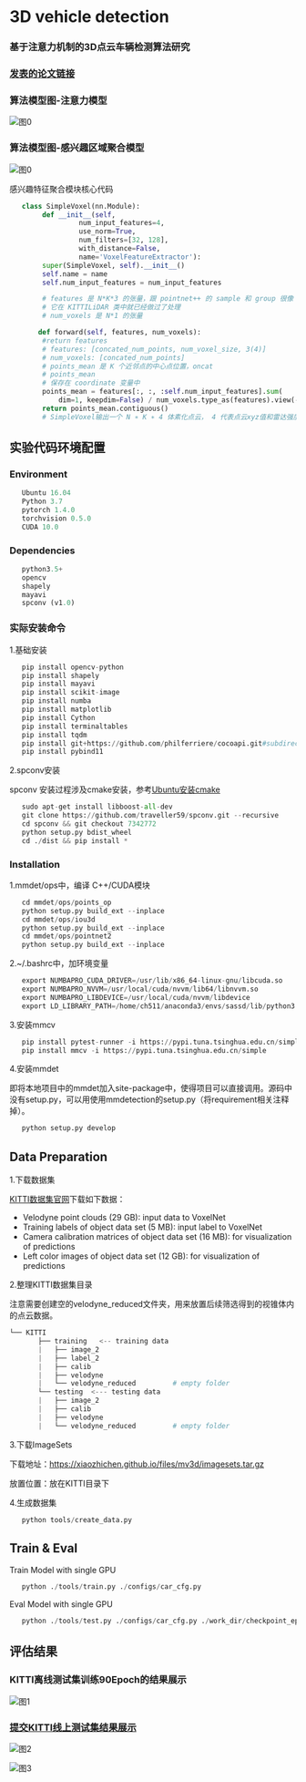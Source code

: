 # 3D vehicle detection
### 基于注意力机制的3D点云车辆检测算法研究
### [发表的论文链接](https://kns.cnki.net/kcms/detail/detail.aspx?dbcode=CJFD&dbname=CJFDLAST2021&filename=XTYY202112027&uniplatform=NZKPT&v=gSJgB_xrLlCX7z5SdaHhvPrm18tW3zDGfduFyUc80twkh42cdD2ebf-NKLkOl-DA)

### 算法模型图-注意力模型

![图0](https://github.com/CSUST-Dsc/3D-object-detection/blob/main/results/result0.png)

### 算法模型图-感兴趣区域聚合模型

![图0](https://github.com/CSUST-Dsc/3D-object-detection/blob/main/results/result-1.png)

感兴趣特征聚合模块核心代码
```python
   class SimpleVoxel(nn.Module):
        def __init__(self,
                 num_input_features=4,
                 use_norm=True,
                 num_filters=[32, 128],
                 with_distance=False,
                 name='VoxelFeatureExtractor'):
        super(SimpleVoxel, self).__init__()
        self.name = name
        self.num_input_features = num_input_features

        # features 是 N*K*3 的张量，跟 pointnet++ 的 sample 和 group 很像
        # 它在 KITTILiDAR 类中就已经做过了处理
        # num_voxels 是 N*1 的张量

       def forward(self, features, num_voxels):
        #return features
        # features: [concated_num_points, num_voxel_size, 3(4)]
        # num_voxels: [concated_num_points]
        # points_mean 是 K 个近邻点的中心点位置，oncat
        # points_mean
        # 保存在 coordinate 变量中
        points_mean = features[:, :, :self.num_input_features].sum(
            dim=1, keepdim=False) / num_voxels.type_as(features).view(-1, 1)
        return points_mean.contiguous()
        # SimpleVoxel输出一个 N ∗ K ∗ 4 体素化点云， 4 代表点云xyz值和雷达强度项。

```

## 实验代码环境配置
### Environment
```python
   Ubuntu 16.04
   Python 3.7
   pytorch 1.4.0
   torchvision 0.5.0
   CUDA 10.0
```
### Dependencies
```python
   python3.5+
   opencv
   shapely
   mayavi
   spconv (v1.0)
```
### 实际安装命令
1.基础安装
```python
   pip install opencv-python
   pip install shapely
   pip install mayavi
   pip install scikit-image
   pip install numba
   pip install matplotlib
   pip install Cython
   pip install terminaltables
   pip install tqdm
   pip install git+https://github.com/philferriere/cocoapi.git#subdirectory=PythonAPI
   pip install pybind11 
```
2.spconv安装

spconv 安装过程涉及cmake安装，参考[Ubuntu安装cmake](https://blog.csdn.net/weixin_38362784/article/details/109532934)
```python
   sudo apt-get install libboost-all-dev
   git clone https://github.com/traveller59/spconv.git --recursive
   cd spconv && git checkout 7342772
   python setup.py bdist_wheel
   cd ./dist && pip install *
```
### Installation
1.mmdet/ops中，编译 C++/CUDA模块
```python
   cd mmdet/ops/points_op
   python setup.py build_ext --inplace
   cd mmdet/ops/iou3d
   python setup.py build_ext --inplace
   cd mmdet/ops/pointnet2
   python setup.py build_ext --inplace
```
2.~/.bashrc中，加环境变量
```python
   export NUMBAPRO_CUDA_DRIVER=/usr/lib/x86_64-linux-gnu/libcuda.so
   export NUMBAPRO_NVVM=/usr/local/cuda/nvvm/lib64/libnvvm.so
   export NUMBAPRO_LIBDEVICE=/usr/local/cuda/nvvm/libdevice
   export LD_LIBRARY_PATH=/home/ch511/anaconda3/envs/sassd/lib/python3.7/site-packages/spconv;
```
3.安装mmcv
```python
   pip install pytest-runner -i https://pypi.tuna.tsinghua.edu.cn/simple
   pip install mmcv -i https://pypi.tuna.tsinghua.edu.cn/simple
```
4.安装mmdet

即将本地项目中的mmdet加入site-package中，使得项目可以直接调用。源码中没有setup.py，可以用使用mmdetection的setup.py（将requirement相关注释掉）。
```python
   python setup.py develop
```
## Data Preparation
1.下载数据集

[KITTI数据集官网](http://www.cvlibs.net/datasets/kitti/eval_object.php?obj_benchmark=3d)下载如下数据：
- Velodyne point clouds (29 GB): input data to VoxelNet
- Training labels of object data set (5 MB): input label to VoxelNet
- Camera calibration matrices of object data set (16 MB): for visualization of predictions
- Left color images of object data set (12 GB): for visualization of predictions

2.整理KITTI数据集目录

注意需要创建空的velodyne_reduced文件夹，用来放置后续筛选得到的视锥体内的点云数据。
```python
└── KITTI
       ├── training   <-- training data
       |   ├── image_2
       |   ├── label_2
       |   ├── calib 
       |   ├── velodyne
       |   └── velodyne_reduced			# empty folder
       └── testing  <--- testing data
       |   ├── image_2
       |   ├── calib
       |   ├── velodyne
       |   └── velodyne_reduced			# empty folder
```
3.下载ImageSets

下载地址：https://xiaozhichen.github.io/files/mv3d/imagesets.tar.gz

放置位置：放在KITTI目录下

4.生成数据集
```python
   python tools/create_data.py
```
## Train & Eval
Train Model with single GPU
```python
   python ./tools/train.py ./configs/car_cfg.py
```
Eval Model with single GPU
```python
   python ./tools/test.py ./configs/car_cfg.py ./work_dir/checkpoint_epoch_90.pth 
```
## 评估结果
### KITTI离线测试集训练90Epoch的结果展示

![图1](https://github.com/CSUST-Dsc/3D-object-detection/blob/main/results/result1.png)

### [提交KITTI线上测试集结果展示](http://www.cvlibs.net/datasets/kitti/eval_object_detail.php?&result=81e546a3424a05104244c680b3274621cdb73a61)

![图2](https://github.com/CSUST-Dsc/3D-object-detection/blob/main/results/result2.png)

![图3](https://github.com/CSUST-Dsc/3D-object-detection/blob/main/results/result3.png)







